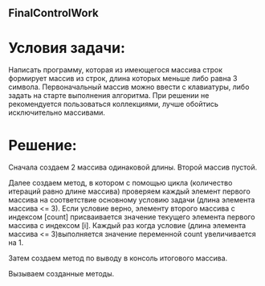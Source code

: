 ## FinalControlWork
# Условия задачи:
Написать программу, которая из имеющегося массива строк формирует массив из строк, длина которых меньше либо равна 3 символа. 
Первоначальный массив можно ввести с клавиатуры, либо задать на старте выполнения алгоритма. При решении не рекомендуется пользоваться коллекциями, 
лучше обойтись исключительно массивами.

# Решение:
Сначала создаем 2 массива одинаковой длины. Второй массив пустой.

Далее создаем метод, в котором с помощью цикла (количество итераций равно длине массива) проверяем каждый элемент первого массива на соответствие основному условию задачи (длина элемента массива <= 3). Если условие верно, элементу второго массива с индексом [count] присваивается значение текущего элемента первого массива с индексом [i]. Каждый раз когда условие (длина элемента массива <= 3)выполняется значение переменной count увеличивается на 1.

Затем создаем метод по выводу в консоль итогового массива.

Вызываем созданные методы.